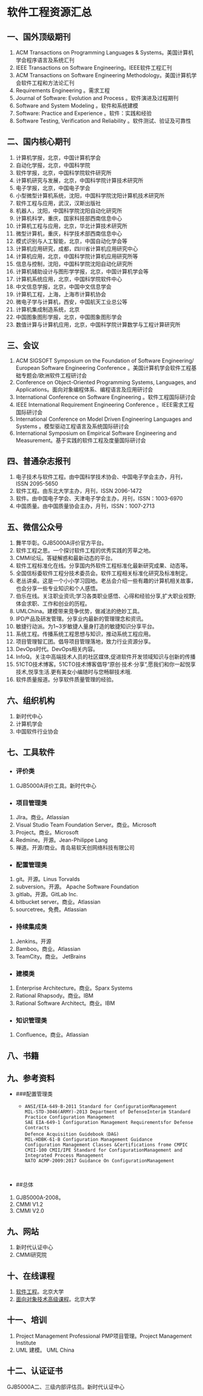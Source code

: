 # 软件工程资源汇总

## 一、国外顶级期刊

1. ACM Transactions on Programming Languages & Systems。美国计算机学会程序语言及系统汇刊
2. IEEE Transactions on Software Engineering。IEEE软件工程汇刊
3. ACM Transactions on Software Engineering Methodology。美国计算机学会软件工程和方法论汇刊
4. Requirements Engineering 。需求工程
5. Journal of Software: Evolution and Process 。软件演进及过程期刊
6. Software and System Modeling  。软件和系统建模
7. Software: Practice and Experience 。软件：实践和经验
8. Software Testing, Verification and Reliability 。软件测试、验证及可靠性

## 二、国内核心期刊

1. 计算机学报，北京，中国计算机学会 
2. 自动化学报，北京，中国科学院
3. 软件学报，北京，中国科学院软件研究所
4. 计算机研究与发展，北京，中国科学院计算技术研究所 
5. 电子学报，北京，中国电子学会
6. 小型微型计算机系统，沈阳，中国科学院沈阳计算机技术研究所 
7. 软件工程与应用，武汉，汉斯出版社
8. 机器人，沈阳，中国科学院沈阳自动化研究所 
9. 计算机科学，重庆，国家科技部西南信息中心 
10. 计算机工程与应用，北京，华北计算技术研究所 
11. 微型计算机，重庆，科学技术部西南信息中心 
12. 模式识别与人工智能，北京，中国自动化学会等 
13. 计算机应用研究，成都，四川省计算机应用研究中心
14. 计算机应用，北京，中国科学院计算机应用研究所等 
15. 信息与控制，沈阳，中国科学院沈阳自动化研究所 
16. 计算机辅助设计与图形学学报，北京，中国计算机学会等 
17. 计算机系统应用，北京，中国科学院软件中心 
18. 中文信息学报，北京，中国中文信息学会 
19. 计算机工程，上海，上海市计算机协会 
20. 微电子学与计算机，西安，中国航天工业总公等 
21. 计算机集成制造系统，北京 
22. 中国图象图形学报，北京，中国图象图形学会
23. 数值计算与计算机应用，北京，中国科学院计算数学与工程计算研究所



## 三、会议

1. ACM SIGSOFT Symposium on the Foundation of Software Engineering/ European Software Engineering Conference 。美国计算机学会软件工程基础专题会/欧洲软件工程研讨会
2. Conference on Object-Oriented Programming Systems, Languages, and Applications。面向对象编程体系、编程语言及应用研讨会
3. International Conference on Software Engineering 。软件工程国际研讨会
4. IEEE International Requirement Engineering Conference 。IEEE需求工程国际研讨会
5. International Conference on Model Driven Engineering Languages and Systems 。模型驱动工程语言及系统国际研讨会
6. International Symposium on Empirical Software Engineering and Measurement。基于实践的软件工程及度量国际研讨会

## 四、普通杂志报刊

1. 电子技术与软件工程。由中国科学技术协会、中国电子学会主办，月刊，ISSN 2095-5650
2. 软件工程。由东北大学主办，月刊，ISSN 2096-1472
3. 软件。由中国电子学会、天津电子学会主办，月刊，ISSN：1003-6970
4. 中国质量。由中国质量协会主办，月刊，ISSN：1007-2713

## 五、微信公众号

1. 舞芊华彰。GJB5000A评价官方平台。
2. 软件工程之思。一个探讨软件工程的优秀实践的芳草之地。
3. CMMI论坛。答疑解惑和最新动态的平台。
4. 软件工程标准化在线。分享国内外软件工程标准化最新研究成果、动态等。
5. 全国信标委软件工程分技术委员会。软件工程相关标准化研究及标准制定。
6. 老丛讲桌。这是一个小小学习园地。老丛会介绍一些有趣的计算机相关故事，也会分享一些专业知识和个人感悟。
7. 伯乐在线。关注职业资讯;学习各类职业感悟、心得和经验分享,扩大职业视野;体会求职、工作和创业的历程。
8. UMLChina。建模带来竞争优势，做减法的绝妙工具。
9. IPD产品及研发管理。分享业内最新的管理理念和资讯。
10. 敏捷行动派。为1~3岁敏捷人量身打造的敏捷知识分享平台。
11. 系统工程。传播系统工程思想与知识，推动系统工程应用。
12. 项目管理智汇团。倡导项目管理落地，致力行业资源分享。
13. DevOps时代。DevOps相关内容。
14. InfoQ。关注中高端技术人员的社区媒体,促进软件开发领域知识与创新的传播
15. 51CTO技术博客。51CTO技术博客倡导“原创·技术·分享“,愿我们和你一起悦享技术,悦享生活.更有美女小编随时与您畅聊技术哦.
16. 软件质量报道。分享软件质量管理的经验。

## 六、组织机构

1. 新时代中心
2. 计算机学会
3. 中国软件行业协会

## 七、工具软件

- ### 评价类

1. GJB5000A评价工具。新时代中心

- ### 项目管理类

1. JIra。商业。Atlassian
2. Visual Studio Team Foundation Server。商业。Microsoft
2. Project。商业。Microsoft
4. Redmine。开源。Jean-Philippe Lang
5. 禅道。开源/商业。青岛易软天创网络科技有限公司

- ### 配置管理类

1. git。开源。Linus Torvalds 
2. subversion。开源。 Apache Software Foundation
3. gitlab。开源。GitLab Inc.
4. bitbucket server。商业。Atlassian
5. sourcetree。免费。Atlassian

- ### 持续集成类

1. Jenkins。开源
2. Bamboo。商业。Atlassian
3. TeamCity。商业。 JetBrains

- ### 建模类

1. Enterprise Architecture。商业。Sparx Systems
2. Rational Rhapsody。商业。IBM
3. Rational Software Architect。商业。IBM

- ### 知识管理类

1. Confluence。商业。Atlassian​


## 八、书籍

## 九、参考资料

- ###配置管理类

  - ```
    ANSI/EIA-649-B-2011 Standard for ConfigurationManagement
    MIL-STD-3046(ARMY)-2013 Department of DefenseInterim Standard Practice Configuration Management 
    SAE EIA-649-1 Configuration Management Requirementsfor Defense Contracts
    Defence Acquisition Guidebook（DAG)
    MIL-HDBK-61-B Configuration Management Guidance
    Configuration Management Classes &Certifications frome CMPIC
    CMII-100 CMII/IPE Standard for ConfigurationManagement and Integrated Process Management
    NATO ACMP-2009:2017 Guidance On ConfigurationManagement
    ```

  ​

- ##总体

1. GJB5000A-2008。
2. CMMI V1.2
3. CMMI V2.0

## 九、网站

1. 新时代认证中心
2. CMMI研究院

## 十、在线课程

1. [软件工程](https://zh.coursera.org/learn/ruanjian-gongcheng)。北京大学
2. [面向对象技术高级课程](https://www.coursera.org/learn/aoo)。北京大学

## 十一、培训

1. Project Management Professional PMP项目管理。Project Management Institute
2. UML 建模。 UML China

## 十二、认证证书

GJB5000A二、三级内部评估员。新时代认证中心

